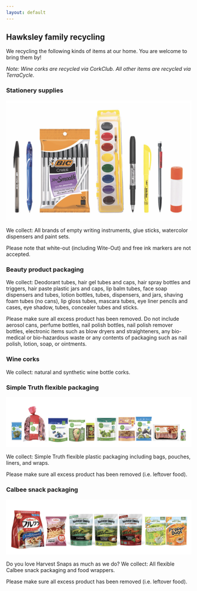 ```yaml
---
layout: default
---
```


## Hawksley family recycling

We recycling the following kinds of items at our home. You are welcome to bring them by!

_Note: Wine corks are recycled via CorkClub. All other items are recycled via TerraCycle._

### Stationery supplies

![Stationery items we recycle](/img/recycle/stationery.png)

We collect: All brands of empty writing instruments, glue sticks, watercolor dispensers and paint sets.

Please note that white-out (including Wite-Out) and free ink markers are not accepted.

### Beauty product packaging

We collect: Deodorant tubes, hair gel tubes and caps, hair spray bottles and triggers, hair paste plastic jars and caps, lip balm tubes, face soap dispensers and tubes, lotion bottles, tubes, dispensers, and jars, shaving foam tubes (no cans), lip gloss tubes, mascara tubes, eye liner pencils and cases, eye shadow, tubes, concealer tubes and sticks.

Please make sure all excess product has been removed. Do not include aerosol cans, perfume bottles, nail polish bottles, nail polish remover bottles, electronic items such as blow dryers and straighteners, any bio-medical or bio-hazardous waste or any contents of packaging such as nail polish, lotion, soap, or ointments.

### Wine corks

We collect: natural and synthetic wine bottle corks.

### Simple Truth flexible packaging

![Stationery items we recycle](/img/recycle/simple-truth.png)

We collect: Simple Truth flexible plastic packaging including bags, pouches, liners, and wraps.

Please make sure all excess product has been removed (i.e. leftover food).

### Calbee snack packaging

![Stationery items we recycle](/img/recycle/calbee.png)

Do you love Harvest Snaps as much as we do? We collect: All flexible Calbee snack packaging and food wrappers.

Please make sure all excess product has been removed (i.e. leftover food).
